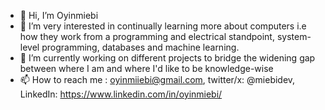 - 👋 Hi, I’m Oyinmiebi
- 👀 I’m very interested in continually learning more about computers i.e how they work from a programming and electrical standpoint, system-level programming, databases and machine learning.
- 🌱 I’m currently working on different projects to bridge the widening gap between where I am and where I'd like to be knowledge-wise
- 📫 How to reach me : oyinmiiebi@gmail.com, twitter/x: @miebidev, LinkedIn: https://www.linkedin.com/in/oyinmiebi/

<!---
Oyinmiebi/Oyinmiebi is a ✨ special ✨ repository because its `README.md` (this file) appears on your GitHub profile.
You can click the Preview link to take a look at your changes.
--->
